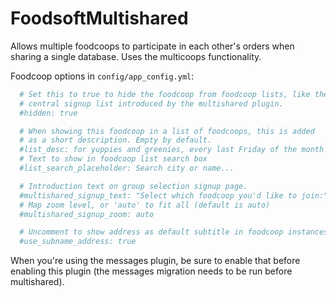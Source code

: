 FoodsoftMultishared
===================

Allows multiple foodcoops to participate in each other's orders when sharing a
single database. Uses the multicoops functionality.

Foodcoop options in `config/app_config.yml`:
```yaml
  # Set this to true to hide the foodcoop from foodcoop lists, like the
  # central signup list introduced by the multishared plugin.
  #hidden: true

  # When showing this foodcoop in a list of foodcoops, this is added
  # as a short description. Empty by default.
  #list_desc: for yuppies and greenies, every last Friday of the month
  # Text to show in foodcoop list search box
  #list_search_placeholder: Search city or name...

  # Introduction text on group selection signup page.
  #multishared_signup_text: "Select which foodcoop you'd like to join:"
  # Map zoom level, or 'auto' to fit all (default is auto)
  #multishared_signup_zoom: auto

  # Uncomment to show address as default subtitle in foodcoop instances.
  #use_subname_address: true
```

When you're using the messages plugin, be sure to enable that before enabling
this plugin (the messages migration needs to be run before multishared).

